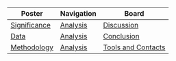 | <center>Poster</center>           | <center>Navigation</center>   | <center>Board</center>                              |
|:----------------------------------|:------------------------------|:----------------------------------------------------|
| [Significance](./significance.md) | [Analysis](./Analysis.md)     | [Discussion](./Discussion&Conclusion.md#Discussion) |
| [Data](./Data.md)                 | [Analysis](./Analysis.md)     | [Conclusion](./Discussion&Conclusion.md#Conclusion) |
| [Methodology](./Methodology.md)   | [Analysis](./Analysis.md)     | [Tools and Contacts](./contacts.md)                 |

